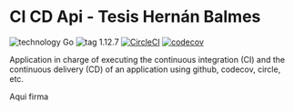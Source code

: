 # CI CD Api - Tesis Hernán Balmes 

![technology Go](https://img.shields.io/badge/technology-go-blue.svg) ![tag 1.12.7](https://img.shields.io/badge/tag-1.12.7-orange.svg) [![CircleCI](https://circleci.com/gh/hbalmes/ci_cd-api.svg?style=svg)](https://circleci.com/gh/hbalmes/ci_cd-api) [![codecov](https://codecov.io/gh/hbalmes/ci_cd-api/branch/develop/graph/badge.svg)](https://codecov.io/gh/hbalmes/ci_cd-api)

Application in charge of executing the continuous integration (CI) and the continuous delivery (CD) of an application using github, codecov, circle, etc.

Aqui firma
